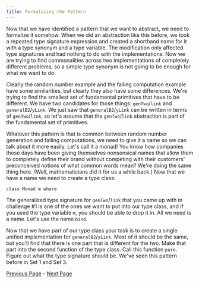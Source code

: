 ```yaml
---
title: Formalizing the Pattern
---
```


Now that we have identified a pattern that we want to abstract, we need to
formalize it somehow.  When we did an abstraction like this before, we took a
repeated type signature expression and created a shorthand name for it with a
type synonym and a type variable.  The modification only affected type
signatures and had nothing to do with the implementations.  Now we are trying
to find commonalities across two implementations of completely different
problems, so a simple type synonym is not going to be enough for what we want to
do.

Clearly the random number example and the failing computation example have
some similarities, but clearly they also have some differences.  We're trying
to find the smallest set of fundamental primitives that have to be different.
We have two candidates for those things: `genTwo`/`link` and `generalB2`/`yLink`.  We
just saw that `generalB2`/`yLink` can be written in terms of `genTwo`/`link`, so let's
assume that the `genTwo`/`link` abstraction is part of the fundamental set of
primitives.

Whatever this pattern is that is common between random number generation and
failing computations, we need to give it a name so we can talk about it more
easily. Let's call it a monad! You know how companies these days have been
giving themselves nonsensical names that allow them to completely define their
brand without competing with their customers' preconceived notions of what
common words mean? We're doing the same thing here. (Well, mathematicians did it
for us a while back.) Now that we have a name we need to create a type class:

    class Monad m where

The generalized type signature for `genTwo`/`link` that you came up with in
challenge #1 is one of the ones we want to put into our type class, and if
you used the type variable `m`, you should be able to drop it in.  All we need
is a name.  Let's use the name `bind`.

Now that we have part of our type class your task is to create a single unified
implementation for `generalB2`/`yLink`. Most of it should be the same, but you'll
find that there is one part that is different for the two. Make that part into
the second function of the type class. Call this function `pure`. Figure out
what the type signature should be. We've seen this pattern before in Set 1 and
Set 3.

[Previous Page](ex4-2.html) - [Next Page](ex4-4.html)
